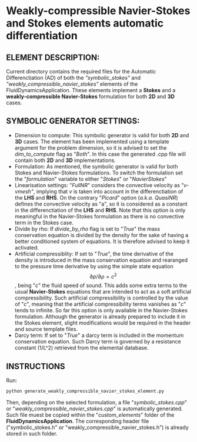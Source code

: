 # Weakly-compressible Navier-Stokes and Stokes elements automatic differentiation

## ELEMENT DESCRIPTION:
Current directory contains the required files for the Automatic Differenctiation (AD) of both the _"symbolic_stokes"_ and _"weakly_compressible_navier_stokes"_ elements of the FluidDynamicsApplication. These elements implement a **Stokes** and a **weakly-compressible Navier-Stokes** formulation for both **2D** and **3D** cases.

## SYMBOLIC GENERATOR SETTINGS:
*  Dimension to compute: This symbolic generator is valid for both **2D** and **3D** cases. The element has been implemented using a template argument for the problem dimension, so it is advised to set the _dim_to_compute_ flag as "_Both_". In this case the generated .cpp file will contain both **2D** and **3D** implementations.
*  Formulation: As mentioned, the symbolic generator is valid for both Stokes and Navier-Stokes formulations. To switch the formulation set the "_formulation_" variable to either "_Stokes_" or "_NavierStokes_"
*  Linearisation settings: "_FullNR_" considers the convective velocity as _"v-vmesh"_, implying that _v_ is taken into account in the differenctiation of the **LHS** and **RHS**. On the contrary "_Picard_" option (_a.k.a. QuasiNR_) defines the convective velocity as "a", so it is considered as a constant in the differenctiation of the **LHS** and **RHS**. Note that this option is only meaningful in the Navier-Stokes formulation as there is no convective term in the Stokes case.
*  Divide by rho: If _divide_by_rho_ flag is set to "_True_" the mass conservation equation is divided by the density for the sake of having a better conditioned system of equations. It is therefore advised to keep it activated.
*  Artificial compressiblity: If set to "_True_", the time derivative of the density is introduced in the mass conservation equation and rearanged to the pressure time derivative by using the simple state equation $$\partial p/\partial\rho = c^{2}$$, being "_c_" the fluid speed of sound. This adds some extra terms to the usual **Navier-Stokes** equations that are intended to act as a soft artificial compressibility. Such artificial compressibility is controlled by the value of "_c_", meaning that the artificial compressibility terms vanishes as "_c_" tends to infinite. So far this option is only available in the Navier-Stokes formulation. Although the generator is already prepared to include it in the Stokes element, slight modifications would be required in the header and source template files.
* Darcy term: If set to "_True_" a darcy term is included in the momentum conservation equation. Such Darcy term is governed by a resistance constant (1/L^2) retrieved from the elemental database.

## INSTRUCTIONS
Run:
~~~py
python generate_weakly_compressible_navier_stokes_element.py
~~~
Then, depending on the selected formulation, a file "_symbolic_stokes.cpp_" or "_weakly_compressible_navier_stokes.cpp_" is automatically generated. Such file muest be copied within the "_custom_elements_" folder of the **FluidDynamicsApplication**. The corresponding header file ("symbolic_stokes.h" or "weakly_compressible_navier_stokes.h") is already stored in such folder.
